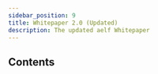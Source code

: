 ```yaml
---
sidebar_position: 9
title: Whitepaper 2.0 (Updated)
description: The updated aelf Whitepaper
---
```


## Contents

<DocCardListLinks />